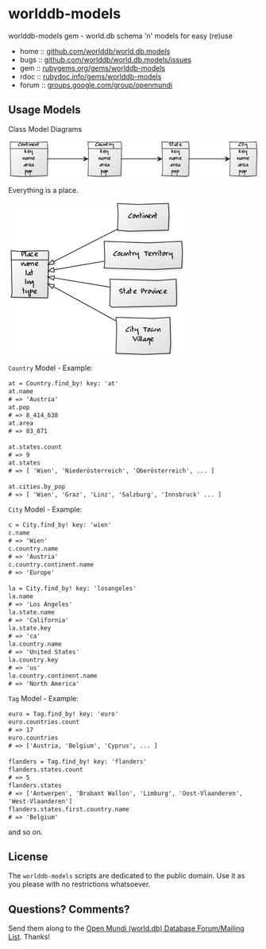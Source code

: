 # worlddb-models

worlddb-models gem - world.db schema 'n' models for easy (re)use

* home  :: [github.com/worlddb/world.db.models](https://github.com/worlddb/world.db.models)
* bugs  :: [github.com/worlddb/world.db.models/issues](https://github.com/worlddb/world.db.models/issues)
* gem   :: [rubygems.org/gems/worlddb-models](https://rubygems.org/gems/worlddb-models)
* rdoc  :: [rubydoc.info/gems/worlddb-models](http://rubydoc.info/gems/worlddb-models)
* forum :: [groups.google.com/group/openmundi](https://groups.google.com/group/openmundi)


## Usage Models

Class Model Diagrams

![](worlddb-models.png)

Everything is a place.

![](worlddb-models-place.png)


`Country` Model - Example:

    at = Country.find_by! key: 'at'
    at.name
    # => 'Austria'
    at.pop
    # => 8_414_638
    at.area
    # => 83_871
    
    at.states.count
    # => 9
    at.states
    # => [ 'Wien', 'Niederösterreich', 'Oberösterreich', ... ]

    at.cities.by_pop
    # => [ 'Wien', 'Graz', 'Linz', 'Salzburg', 'Innsbruck' ... ]


`City` Model - Example:

    c = City.find_by! key: 'wien'
    c.name
    # => 'Wien'
    c.country.name
    # => 'Austria'
    c.country.continent.name
    # => 'Europe'

    la = City.find_by! key: 'losangeles'
    la.name
    # => 'Los Angeles'
    la.state.name
    # => 'California'
    la.state.key
    # => 'ca'
    la.country.name
    # => 'United States'
    la.country.key
    # => 'us'
    la.country.continent.name
    # => 'North America'


`Tag` Model - Example:

    euro = Tag.find_by! key: 'euro'
    euro.countries.count
    # => 17
    euro.countries
    # => ['Austria, 'Belgium', 'Cyprus', ... ]
    
    flanders = Tag.find_by! key: 'flanders'
    flanders.states.count
    # => 5
    flanders.states
    # => ['Antwerpen', 'Brabant Wallon', 'Limburg', 'Oost-Vlaanderen', 'West-Vlaanderen']
    flanders.states.first.country.name
    # => 'Belgium'

and so on.


## License

The `worlddb-models` scripts are dedicated to the public domain.
Use it as you please with no restrictions whatsoever.

## Questions? Comments?

Send them along to the [Open Mundi (world.db) Database Forum/Mailing List](http://groups.google.com/group/openmundi).
Thanks!
